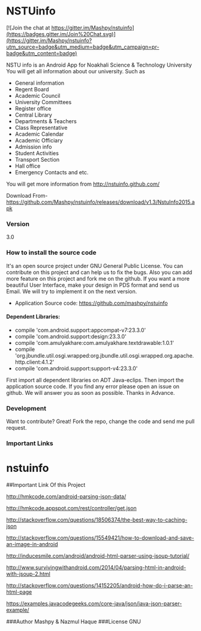 # NSTUinfo

[![Join the chat at https://gitter.im/Mashpy/nstuinfo](https://badges.gitter.im/Join%20Chat.svg)](https://gitter.im/Mashpy/nstuinfo?utm_source=badge&utm_medium=badge&utm_campaign=pr-badge&utm_content=badge)

NSTU info is an Android App for Noakhali Science & Technology University
You will get all information about our university. Such as

* General information
* Regent Board
* Academic Council
* University Committees
* Register office
* Central Library
* Departments & Teachers
* Class Representative
* Academic Calendar
* Academic Officiary
* Admission info
* Student Activities
* Transport Section
* Hall office
* Emergency Contacts and etc.

You will get more information from http://nstuinfo.github.com/

Download From- https://github.com/Mashpy/nstuinfo/releases/download/v1.3/NstuInfo2015.apk

### Version
3.0

### How to install the source code

It's an open source project under GNU General Public License. You can contribute on this project and can help us to fix the bugs. Also you can add more feature on this project and fork me on the github. If you want a more beautiful User Interface, make your design in PDS format and send us Email. We will try to implement it on the next version.

* Application Source code: https://github.com/mashpy/nstuinfo

#### Dependent Libraries:
*  compile 'com.android.support:appcompat-v7:23.3.0'
*  compile 'com.android.support:design:23.3.0'
*  compile 'com.amulyakhare:com.amulyakhare.textdrawable:1.0.1'
*  compile 'org.jbundle.util.osgi.wrapped:org.jbundle.util.osgi.wrapped.org.apache.http.client:4.1.2'
*  compile 'com.android.support:support-v4:23.3.0'


First import all dependent libraries on ADT Java-eclips. Then import the application source code. If you find any error please open an issue on github. We will answer you as soon as possible. Thanks in Advance.

### Development

Want to contribute? Great!
Fork the repo, change the code and send me pull request.

### Important Links
# nstuinfo

##Important Link Of this Project

http://hmkcode.com/android-parsing-json-data/

http://hmkcode.appspot.com/rest/controller/get.json

http://stackoverflow.com/questions/18506374/the-best-way-to-caching-json

http://stackoverflow.com/questions/15549421/how-to-download-and-save-an-image-in-android

http://inducesmile.com/android/android-html-parser-using-jsoup-tutorial/

http://www.survivingwithandroid.com/2014/04/parsing-html-in-android-with-jsoup-2.html

http://stackoverflow.com/questions/14152205/android-how-do-i-parse-an-html-page

https://examples.javacodegeeks.com/core-java/json/java-json-parser-example/

###Author
Mashpy & Nazmul Haque
###License
GNU

